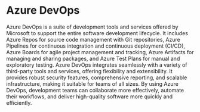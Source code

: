 # Azure DevOps

Azure DevOps is a suite of development tools and services offered by Microsoft to support the entire software development lifecycle. It includes Azure Repos for source code management with Git repositories, Azure Pipelines for continuous integration and continuous deployment (CI/CD), Azure Boards for agile project management and tracking, Azure Artifacts for managing and sharing packages, and Azure Test Plans for manual and exploratory testing. Azure DevOps integrates seamlessly with a variety of third-party tools and services, offering flexibility and extensibility. It provides robust security features, comprehensive reporting, and scalable infrastructure, making it suitable for teams of all sizes. By using Azure DevOps, development teams can collaborate more effectively, automate their workflows, and deliver high-quality software more quickly and efficiently.